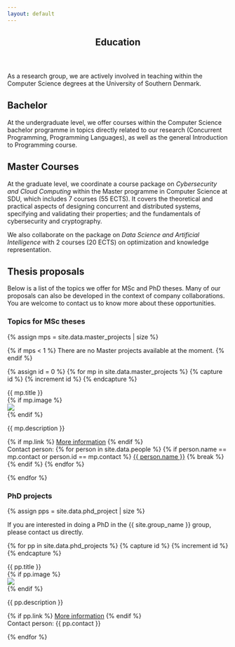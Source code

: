 ```yaml
---
layout: default
---
```


<article id="main"><header class="major container" markdown="1">

# Education

</header><section class="wrapper card style4 container"><div class="content"><section markdown="1">

As a research group, we are actively involved in teaching within the Computer Science degrees at the University of Southern Denmark.

## Bachelor

At the undergraduate level, we offer courses within the Computer Science bachelor programme in topics directly related to our research (Concurrent Programming, Programming Languages), as well as the general Introduction to Programming course.

## Master Courses

At the graduate level, we coordinate a course package on <i>Cybersecurity and
Cloud Computing</i> within the Master programme in Computer Science at SDU, which includes 7 courses (55 ECTS). It covers the theoretical and practical
aspects of designing concurrent and distributed systems, specifying and
validating their properties; and the fundamentals of cybersecurity and
cryptography.

We also collaborate on the package on <i>Data Science and Artificial
Intelligence</i> with 2 courses (20 ECTS) on optimization and knowledge
representation.

<!-- ## Talent Fellowship

TBA -->

## Thesis proposals

Below is a list of the topics we offer for MSc and PhD theses.
Many of our proposals can also be developed in the context of company collaborations.
You are welcome to contact us to know more about these opportunities.

### Topics for MSc theses
{% assign mps = site.data.master_projects | size %}

{% if mps < 1 %}
There are no Master projects available at the moment.
{% endif %}

{% assign id = 0 %}
{% for mp in site.data.master_projects %}
{% capture id %}
{% increment id %}
{% endcapture %}

<div class="card mb-4">
    <div style="cursor: pointer;" class="card-header alert-info" data-toggle="collapse" data-target="#{{ id }}" aria-expanded="false" aria-controls="{{ id }}">{{ mp.title }}</div>
  <div class="card-body collapse" id="{{ id }}">
    <div class="mt-0 card-text">
    {% if mp.image %}
      <div class="col-sm-4 col-md-3 col-lg-2 float-left"><img class="mr-3 mb-1 img-fluid" src="{{mp.image}}"></div>
    {% endif %}
    <p class="text-justify hyphenate">{{ mp.description }}</p>
    {% if mp.link %}
    <a class="card-link" href="{{mp.link}}">More information</a>
    {% endif %}
    </div>
    <span>Contact person:
    {% for person in site.data.people %}
      {% if person.name == mp.contact or person.id == mp.contact %}
        <a class="card-link" href="/people.html#{{ person.id}}">{{ person.name }}</a>
      {% break %}
      {% endif %}
    {% endfor %}
    </span>  
    <!--span>Contact person: {{ site.people | where:"item","item.id == mp.contact || item.name == mp.contact" }} </span>  
    <!--span>Contact person: {{ mp.contact }}</span-->
  </div>
</div>

{% endfor %}

### PhD projects

{% assign pps = site.data.phd_project | size %}

If you are interested in doing a PhD in the {{ site.group_name }} group, please contact us directly.

{% for pp in site.data.phd_projects %}
{% capture id %}
{% increment id %}
{% endcapture %}

<div class="card mb-4">
    <div style="cursor: pointer;" class="card-header alert-info" data-toggle="collapse" data-target="#{{ id }}" aria-expanded="false" aria-controls="{{ id }}">{{ pp.title }}</div>
  <div class="card-body collapse" id="{{ id }}">
    <div class="mt-0 card-text">
    {% if pp.image %}
      <div class="col-sm-4 col-md-3 col-lg-2 float-left"><img class="mr-3 mb-1 img-fluid" src="{{pp.image}}"></div>
    {% endif %}
    <p class="text-justify hyphenate">{{ pp.description }}</p>
    {% if pp.link %}
    <a class="card-link" href="{{pp.link}}">More information</a>
    {% endif %}
    </div>  
    <span>Contact person: {{ pp.contact }}</span>
  </div>
</div>

{% endfor %}

</section></div></section></article>
